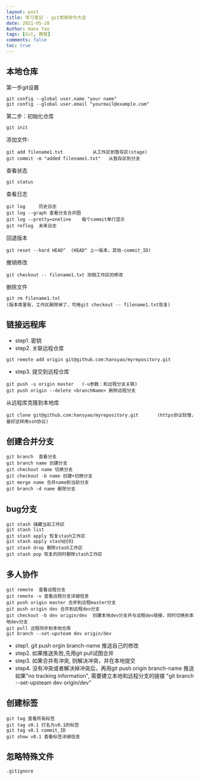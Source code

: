 ```yaml
---
layout: post
title: 学习笔记 - git常用命令大全
date: 2021-05-20
Author: Hans Yao
tags: [Git, 教程]
comments: false
toc: true
---
```


## 本地仓库

第一步git设置
```shell
git config --global user.name "your name"
git config --global user.email "yourmail@example.com"
```
第二步：初始化仓库
```shell
git init
```

<!-- more -->

添加文件:
```shell
git add filename1.txt			从工作区到暂存区(stage)
git commit -m "added filename1.txt"   从暂存区到分支
```

查看状态
```shell
git status
```
查看日志
```shell
git log		历史日志
git log --graph 查看分支合并图
git log --pretty=oneline	每个commit单行显示
git reflog	未来日志
```

回退版本
```shell
git reset --hard HEAD^	(HEAD^ 上一版本，其他-commit_ID)
```
撤销修改
```shell
git checkout -- filename1.txt 测销工作区的修改
```
删除文件
```shell
git rm filename1.txt
(版本库里有，工作区删除掉了，可用git checkout -- filename1.txt恢复)
```

## 链接远程库
* step1. 密钥
* step2. 关联远程仓库
```shell
git remote add origin git@github.com:hansyao/myrepository.git
```
* step3. 提交到远程仓库
```shell
git push -u origin master   (-u参数：和远程分支关联)
git push origin --delete <branchName> 删除远程分支
```	
从远程库克隆到本地库
```shell
git clone git@github.com:hansyao/myrepository.git		(https协议较慢，最好这样用ssh协议)
```
## 创建合并分支
```shell
git branch  查看分支
git branch name	创建分支
git checkout name 切换分支
git checkout -b name 创建+切换分支
git merge name 合并name到当前分支
git branch -d name 删除分支
```
## bug分支
```shell
git stash 储藏当前工作区
git stash list
git stash apply 恢复stash工作区
git stash apply stash@{0}
git stash drop 删除stash工作区
git stash pop 恢复的同时删除stash工作区
```

## 多人协作
```shell
git remote  查看远程分支
git remote -v 查看远程分支详细信息
git push origin master 合并到远程master分支
git push origin dev 合并到远程dev分支
git checkout -b dev origin/dev  创建本地dev分支并与远程dev链接，同时切换到本地dev分支
git pull 远程同步到本地仓库
git branch --set-upsteam dev origin/dev
```
* step1. git push orgin branch-name 推送自己的修改
* step2. 如果推送失败,先用git pull试图合并
* step3. 如果合并有冲突, 则解决冲突，并在本地提交
* step4. 没有冲突或者解决掉冲突后，再用git push origin branch-name 推送
如果"no tracking information", 需要建立本地和远程分支的链接 "git branch --set-upsteam dev origin/dev"

## 创建标签
```shell
git tag 查看所有标签
git tag v0.1 打名为v0.1的标签
git tag v0.1 commit_ID
git show v0.1 查看标签详细信息
```
## 忽略特殊文件
```shell
.gitignore
```
